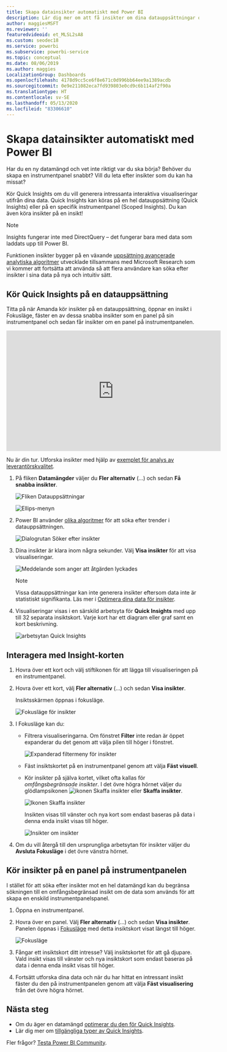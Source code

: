 ```yaml
---
title: Skapa datainsikter automatiskt med Power BI
description: Lär dig mer om att få insikter om dina datauppsättningar och instrumentpanelers paneler.
author: maggiesMSFT
ms.reviewer: ''
featuredvideoid: et_MLSL2sA8
ms.custom: seodec18
ms.service: powerbi
ms.subservice: powerbi-service
ms.topic: conceptual
ms.date: 08/06/2019
ms.author: maggies
LocalizationGroup: Dashboards
ms.openlocfilehash: 4178d9cc5ce6f8e671c0d996bb64ee9a1389acdb
ms.sourcegitcommit: 0e9e211082eca7fd939803e0cd9c6b114af2f90a
ms.translationtype: HT
ms.contentlocale: sv-SE
ms.lasthandoff: 05/13/2020
ms.locfileid: "83306610"
---
```

# <a name="generate-data-insights-automatically-with-power-bi"></a>Skapa datainsikter automatiskt med Power BI
Har du en ny datamängd och vet inte riktigt var du ska börja?  Behöver du skapa en instrumentpanel snabbt?  Vill du leta efter insikter som du kan ha missat?

Kör Quick Insights om du vill generera intressanta interaktiva visualiseringar utifrån dina data. Quick Insights kan köras på en hel datauppsättning (Quick Insights) eller på en specifik instrumentpanel (Scoped Insights). Du kan även köra insikter på en insikt!

> [!NOTE]
> Insights fungerar inte med DirectQuery – det fungerar bara med data som laddats upp till Power BI.
> 

Funktionen insikter bygger på en växande [uppsättning avancerade analytiska algoritmer](../consumer/end-user-insight-types.md) utvecklade tillsammans med Microsoft Research som vi kommer att fortsätta att använda så att flera användare kan söka efter insikter i sina data på nya och intuitiv sätt.

## <a name="run-quick-insights-on-a-dataset"></a>Kör Quick Insights på en datauppsättning
Titta på när Amanda kör insikter på en datauppsättning, öppnar en insikt i Fokusläge, fäster en av dessa snabba insikter som en panel på sin instrumentpanel och sedan får insikter om en panel på instrumentpanelen.

<iframe width="560" height="315" src="https://www.youtube.com/embed/et_MLSL2sA8" frameborder="0" allowfullscreen></iframe>


Nu är din tur. Utforska insikter med hjälp av [exemplet för analys av leverantörskvalitet](sample-supplier-quality.md).

1. På fliken **Datamängder** väljer du **Fler alternativ** (…) och sedan **Få snabba insikter**.
   
    ![Fliken Datauppsättningar](media/service-insights/power-bi-ellipses.png)
   
    ![Ellips-menyn](media/service-insights/power-bi-tab.png)
2. Power BI använder [olika algoritmer](../consumer/end-user-insight-types.md) för att söka efter trender i datauppsättningen.
   
    ![Dialogrutan Söker efter insikter](media/service-insights/pbi_autoinsightssearching.png)
3. Dina insikter är klara inom några sekunder.  Välj **Visa insikter** för att visa visualiseringar.
   
    ![Meddelande som anger att åtgärden lyckades](media/service-insights/pbi_autoinsightsuccess.png)
   
    > [!NOTE]
    > Vissa datauppsättningar kan inte generera insikter eftersom data inte är statistiskt signifikanta.  Läs mer i [Optimera dina data för insikter](service-insights-optimize.md).
    > 
    
4. Visualiseringar visas i en särskild arbetsyta för **Quick Insights** med upp till 32 separata insiktskort. Varje kort har ett diagram eller graf samt en kort beskrivning.
   
    ![arbetsytan Quick Insights](media/service-insights/power-bi-insights.png)

## <a name="interact-with-the-insight-cards"></a>Interagera med Insight-korten

1. Hovra över ett kort och välj stiftikonen för att lägga till visualiseringen på en instrumentpanel.

2. Hovra över ett kort, välj **Fler alternativ** (…) och sedan **Visa insikter**. 

    Insiktsskärmen öppnas i fokusläge.
   
    ![Fokusläge för insikter](media/service-insights/power-bi-insight-focus.png)
3. I Fokusläge kan du:
   
   * Filtrera visualiseringarna. Om fönstret **Filter** inte redan är öppet expanderar du det genom att välja pilen till höger i fönstret.

       ![Expanderad filtermeny för insikter](media/service-insights/power-bi-insights-filter-new.png)
   * Fäst insiktskortet på en instrumentpanel genom att välja **Fäst visuell**.
   * Kör insikter på själva kortet, vilket ofta kallas för *omfångsbegränsade insikter*. I det övre högra hörnet väljer du glödlampsikonen ![ikonen Skaffa insikter](media/service-insights/power-bi-bulb-icon.png) eller **Skaffa insikter**.
     
       ![Ikonen Skaffa insikter](media/service-insights/pbi-autoinsights-tile.png)
     
     Insikten visas till vänster och nya kort som endast baseras på data i denna enda insikt visas till höger.
     
       ![Insikter om insikter](media/service-insights/power-bi-insights-on-insights-new.png)
4. Om du vill återgå till den ursprungliga arbetsytan för insikter väljer du **Avsluta Fokusläge** i det övre vänstra hörnet.

## <a name="run-insights-on-a-dashboard-tile"></a>Kör insikter på en panel på instrumentpanelen
I stället för att söka efter insikter mot en hel datamängd kan du begränsa sökningen till en omfångsbegränsad insikt om de data som används för att skapa en enskild instrumentpanelspanel. 

1. Öppna en instrumentpanel.
2. Hovra över en panel. Välj **Fler alternativ** (...) och sedan **Visa insikter**. Panelen öppnas i [Fokusläge](../consumer/end-user-focus.md) med detta insiktskort visat längst till höger.    
   
    ![Fokusläge](media/service-insights/pbi-insights-tile.png)    
3. Fångar ett insiktskort ditt intresse? Välj insiktskortet för att gå djupare. Vald insikt visas till vänster och nya insiktskort som endast baseras på data i denna enda insikt visas till höger.    
4. Fortsätt utforska dina data och när du har hittat en intressant insikt fäster du den på instrumentpanelen genom att välja **Fäst visualisering** från det övre högra hörnet.

## <a name="next-steps"></a>Nästa steg
- Om du äger en datamängd [optimerar du den för Quick Insights](service-insights-optimize.md).
- Lär dig mer om [tillgängliga typer av Quick Insights](../consumer/end-user-insight-types.md).

Fler frågor? [Testa Power BI Community](https://community.powerbi.com/).
